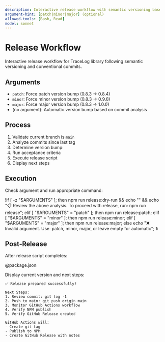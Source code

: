 ```yaml
---
description: Interactive release workflow with semantic versioning based on conventional commits
argument-hint: [patch|minor|major] (optional)
allowed-tools: [Bash, Read]
model: sonnet
---
```


# Release Workflow

Interactive release workflow for TraceLog library following semantic versioning and conventional commits.

## Arguments

- `patch`: Force patch version bump (0.8.3 → 0.8.4)
- `minor`: Force minor version bump (0.8.3 → 0.9.0)
- `major`: Force major version bump (0.8.3 → 1.0.0)
- (no argument): Automatic version bump based on commit analysis

## Process

1. Validate current branch is `main`
2. Analyze commits since last tag
3. Determine version bump
4. Run acceptance criteria
5. Execute release script
6. Display next steps

## Execution

Check argument and run appropriate command:

!if [ -z "$ARGUMENTS" ]; then npm run release:dry-run && echo "" && echo "📋 Review the above analysis. To proceed with release, run: npm run release"; elif [ "$ARGUMENTS" = "patch" ]; then npm run release:patch; elif [ "$ARGUMENTS" = "minor" ]; then npm run release:minor; elif [ "$ARGUMENTS" = "major" ]; then npm run release:major; else echo "❌ Invalid argument. Use: patch, minor, major, or leave empty for automatic"; fi

## Post-Release

After release script completes:

@package.json

Display current version and next steps:
```
✅ Release prepared successfully!

Next Steps:
1. Review commit: git log -1
2. Push to main: git push origin main
3. Monitor GitHub Actions workflow
4. Verify NPM publish
5. Verify GitHub Release created

GitHub Actions will:
- Create git tag
- Publish to NPM
- Create GitHub Release with notes
```
